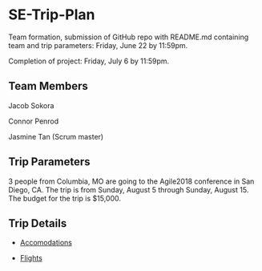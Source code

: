 # SE-Trip-Plan

Team formation, submission of GitHub repo with README.md containing team and trip parameters: Friday, June 22 by 11:59pm.

Completion of project: Friday, July 6 by 11:59pm.

## Team Members

Jacob Sokora

Connor Penrod

Jasmine Tan (Scrum master)

## Trip Parameters

3 people from Columbia, MO are going to the Agile2018 conference in San Diego, CA. The trip is from Sunday, August 5 through Sunday, August 15. The budget for the trip is $15,000.

## Trip Details

* [Accomodations](https://github.com/jasminetan/se-trip-plan/blob/master/Accommodations.md)

* [Flights](https://github.com/jasminetan/se-trip-plan/blob/master/Flights.md)
